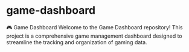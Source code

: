 # game-dashboard
🎮 Game Dashboard  Welcome to the Game Dashboard repository! This project is a comprehensive game management dashboard designed to streamline the tracking and organization of gaming data.
